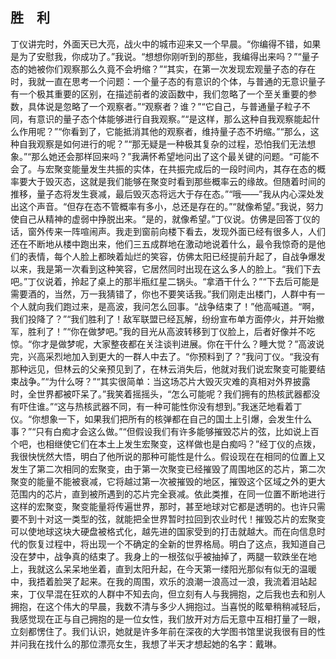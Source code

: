 ## 胜　利

丁仪讲完时，外面天已大亮，战火中的城市迎来又一个早晨。“你编得不错，如果是为了安慰我，你成功了。”我说。“想想你刚听到的那些，我编得出来吗？”“量子态的她被你们观察那么久竟不会坍缩？”“其实，在第一次发现宏观量子态的存在时，我就一直在思考一个问题：一个量子态的有意识的个体，与普通的无意识量子有一个极其重要的区别，在描述前者的波函数中，我们忽略了一个至关重要的参数，具体说是忽略了一个观察者。”“观察者？谁？”“它自己，与普通量子粒子不同，有意识的量子态个体能够进行自我观察。”“是这样，那么这种自我观察能起什么作用呢？”“你看到了，它能抵消其他的观察者，维持量子态不坍缩。”“那么，这种自我观察是如何进行的呢？”“那无疑是一种极其复杂的过程，恐怕我们无法想象。”“那么她还会那样回来吗？”我满怀希望地问出了这个最关键的问题。“可能不会了。与宏聚变能量发生共振的实体，在共振完成后的一段时间内，其存在态的概率要大于毁灭态，这就是我们能够在聚变时看到那些概率云的缘故。但随着时间的推移，量子态将发生衰减，最后毁灭态将远大于存在态。”“哦——”我从内心深处发出这个声音。“但存在态不管概率有多小，总还是存在的。”“就像希望。”我说，努力使自己从精神的虚弱中挣脱出来。“是的，就像希望。”丁仪说。仿佛是回答丁仪的话，窗外传来一阵喧闹声。我走到窗前向楼下看去，发现外面已经有很多人，人们还在不断地从楼中跑出来，他们三五成群地在激动地说着什么，最令我惊奇的是他们的表情，每个人脸上都映着灿烂的笑容，仿佛太阳已经提前升起了，自战争爆发以来，我是第一次看到这种笑容，它居然同时出现在这么多人的脸上。“我们下去吧。”丁仪说着，拎起了桌上的那半瓶红星二锅头。“拿酒干什么？”“下去后可能是需要酒的，当然，万一我猜错了，你也不要笑话我。”我们刚走出楼门，人群中有一个人就向我们跑过来，是高波，我问怎么回事。“战争结束了！”他高喊道。“啊，我们投降了？”“我们胜利了！敌军联盟已经瓦解，纷纷宣布单方面停火，并开始撤军，胜利了！”“你在做梦吧。”我的目光从高波转移到丁仪脸上，后者好像并不吃惊。“你才是做梦呢，大家整夜都在关注谈判进展。你在干什么？睡大觉？”高波说完，兴高采烈地加入到更大的一群人中去了。“你预料到了？”我问丁仪。“我没有那种远见，但林云的父亲预见到了，在林云消失后，他就对我们说宏聚变可能要结束战争。”“为什么呀？”“其实很简单：当这场芯片大毁灭灾难的真相对外界披露时，全世界都被吓呆了。”我笑着摇摇头，“怎么可能呢？我们拥有的热核武器都没有吓住谁。”“这与热核武器不同，有一种可能性你没有想到。”我迷茫地看着丁仪。“你想象一下，如果我们把所有的核弹都在自己的国土上引爆，会发生什么事？”“只有白痴才会这么做。”“但假设我们有许多能够摧毁芯片的弦，比如说上百个吧，也相继使它们在本土上发生宏聚变，这样做也是白痴吗？”经丁仪的点拨，我很快恍然大悟，明白了他所说的那种可能性是什么。假设现在在相同的位置上又发生了第二次相同的宏聚变，由于第一次聚变已经摧毁了周围地区的芯片，第二次聚变的能量不能被衰减，它将越过第一次被摧毁的地区，摧毁这个区域之外的更大范围内的芯片，直到被所遇到的芯片完全衰减。依此类推，在同一位置不断地进行这样的宏聚变，聚变能量将传遍世界，那时，甚至地球对它都是透明的。也许只需要不到十对这一类型的弦，就能把全世界暂时拉回到农业时代！摧毁芯片的宏聚变可以使地球这块大硬盘被格式化，越先进的国家受到的打击就越大。而在向信息时代的恢复过程中，将出现一个不确定的全新的世界格局。明白了这点，我知道自己没在梦中，战争真的结束了。我身上的一根弦似乎被抽掉了，两腿一软跌坐在地上，我就这么呆呆地坐着，直到太阳升起，在今天第一缕阳光那似有似无的温暖中，我捂着脸哭了起来。在我的周围，欢乐的浪潮一浪高过一浪，我流着泪站起来，丁仪早混在狂欢的人群中不知去向，但立刻有人与我拥抱，之后我也去和别人拥抱，在这个伟大的早晨，我数不清与多少人拥抱过。当喜悦的眩晕稍稍减轻后，我感觉现在正与自己拥抱的是一位女性，我们放开对方后无意中互相打量了一眼，立刻都愣住了。我们认识，她就是许多年前在深夜的大学图书馆里说我很有目的性并问我在找什么的那位漂亮女生，我想了半天才想起她的名字：戴琳。